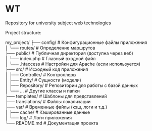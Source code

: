 # WT
Repository for university subject web technologies


Project structure:

my_project/ 
├── config/                 # Конфигурационные файлы приложения  
│   └── routes/             # Определение маршрутов  
├── public/                 # Публичная директория (доступна через веб)  
│   └── index.php           # Главный входной файл  
│   └── .htaccess           # Настройки для Apache (если используется)  
├── src/                    # Исходный код приложения  
│   ├── Controller/         # Контроллеры  
│   ├── Entity/             # Сущности (модели)  
│   ├── Repository/         # Репозитории для работы с базой данных  
│   └── ...                 # Другие классы и папки  
├── templates/              # Шаблоны для представлений  
├── translations/           # Файлы локализации  
├── var/                    # Временные файлы (кэш, логи и т.д.)  
│   ├── cache/              # Кэшированные данные  
│   └── log/                # Логи приложения  
└── README.md               # Документация проекта  
